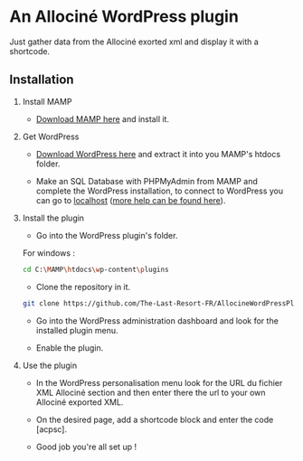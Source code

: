 # An Allociné WordPress plugin

Just gather data from the Allociné exorted xml and display it with a shortcode.

## Installation

1. Install MAMP

    - [Download MAMP here](https://www.mamp.info/en/downloads/) and install it.

2. Get WordPress

    - [Download WordPress here](https://wordpress.org/download/) and extract it into you MAMP's htdocs folder.

    - Make an SQL Database with PHPMyAdmin from MAMP and complete the WordPress installation, to connect to WordPress you can go to [localhost](http://localhost/) ([more help can be found here](https://wordpress.org/support/article/how-to-install-wordpress/)).

3. Install the plugin

    - Go into the WordPress plugin's folder.
  
    For windows :
    ```bash
    cd C:\MAMP\htdocs\wp-content\plugins
    ```

    - Clone the repository in it.

    ```bash
    git clone https://github.com/The-Last-Resort-FR/AllocineWordPressPlugin
    ```

    - Go into the WordPress administration dashboard and look for the installed plugin menu.
  
    - Enable the plugin.

4. Use the plugin

    - In the WordPress personalisation menu look for the URL du fichier XML Allociné section and then enter there the url to your own Allociné exported XML.

    - On the desired page, add a shortcode block and enter the code \[acpsc\].

    - Good job you're all set up !